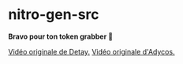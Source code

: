 # nitro-gen-src
**Bravo pour ton token grabber 👏**

[Vidéo originale de Detay.](https://youtu.be/N_6QJgHiTsM)
[Vidéo originale d'Adycos.](https://www.youtube.com/watch?v=qiLu71UCc5c)

